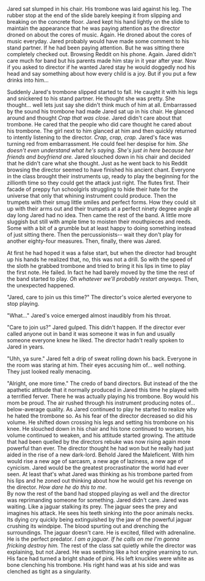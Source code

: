 Jared sat slumped in his chair. His trombone was laid against his leg. The rubber stop at the end of the slide barely keeping it from slipping and breaking on the concrete floor. Jared kept his hand lightly on the slide to maintain the appearance that he was paying attention as the director droned on about the cores of music. Again. He droned about the cores of music everyday. Jared probably would have made some comment to his stand partner. If he had been paying attention. But he was sitting there completely checked out. Browsing Reddit on his phone. Again. Jared didn't care much for band but his parents made him stay in it year after year. Now if you asked to director if he wanted Jared stay he would doggedly nod his head and say something about how every child is a joy. But if you put a few drinks into him...

Suddenly Jared's trombone slipped started to fall. He caught it with his legs and snickered to his stand partner. He thought she was pretty. She thought... well lets just say she didn't think much of him at all. Embarrassed by the sound his trombone had made Jared sat up in his chair. He glanced around and thought *Crap that was close.* Jared didn't care about that trombone. He cared that the people who did care thought he cared about his trombone. The girl next to him glanced at him and then quickly returned to intently listening to the director. *Crap, crap, crap.* Jared's face was turning red from embarrassment. He could feel her despise for him. *She doesn't even understand what he's saying. She's just in here because her friends and boyfriend are.* Jared slouched down in his chair and decided that he didn't care what she thought. Just as he went back to his Reddit browsing the director seemed to have finished his ancient chant. Everyone in the class brought their instruments up, ready to play the beginning for the zillionth time so they could get the attack just right. The flutes first. Their facade of preppy fun schoolgirls struggling to hide their hate for the universe that only that whining instrument could produce. Then the trumpets with their smug little smiles and perfect forms. How they could sit up with their arms out and their trumpets at a perfect ninety degree angle all day long Jared had no idea. Then came the rest of the band. A little more sluggish but still with ample time to moisten their mouthpieces and reeds. Some with a bit of a grumble but at least happy to doing something instead of just sitting there. Then the percussionists\-- wait they don't play for another eighty-four measures. Then, finally, there was Jared.

At first he had hoped it was a false start, but when the director had brought up his hands he realized that, no, this was not a drill. So with the speed of the sloth he grabbed trombone and tried to bring it his lips in time to play the first note. He failed. In fact he had barely moved by the time the rest of the band started to play. *Oh whatever we'll probably restart anyways.* Then, the unexpected happened.

"Jared, care to join us this time?" The director's voice alerted everyone to stop playing.

"What..." Jared's voice emerged almost inaudibly from his throat.

"Care to join us?" Jared gulped. This didn't happen. If the director ever called anyone out in band it was someone it was in fun and usually someone everyone knew he liked. The director hadn't really spoken to Jared in years.

"Uhh, ya sure." Jared felt a drip of sweat rolling down his back. Everyone in the room was staring at him. Their eyes accusing him of... well nothing. They just looked really menacing.

"Alright, one more time." The credo of band directors. But instead of the the apathetic attitude that it normally produced in Jared this time he played with a terrified ferver. There he was actually playing his trombone. Boy would his mom be proud. The air rushed through his instrument producing notes of... below-average quality. As Jared continued to play he started to realize why he hated the trombone so. As his fear of the director decreased so did his volume. He shifted down crossing his legs and setting his trombone on his knee. He slouched down in his chair and his tone continued to worsen, his volume continued to weaken, and his attitude started growing. The attitude that had been quelled by the directors rebuke was now rising again more powerful than ever. The director thought he had won but he really had just aided in the rise of a new dark-lord. Behold Jared the Maleficent. With him would rise a new age of sarcasm, a new age of laziness, a new age of cynicism. Jared would be the greatest procrastinator the world had ever seen. At least that's what Jared was thinking as his trombone parted from his lips and he zoned out thinking about how he would get his revenge on the director. *How dare he do this to me*.\
By now the rest of the band had stopped playing as well and the director was reprimanding someone for something. Jared didn't care. Jared was waiting. Like a jaguar stalking its prey. The jaguar sees the prey and imagines his attack. He sees his teeth sinking into the poor animals necks. Its dying cry quickly being extinguished by the jaw of the powerful jaguar crushing its windpipe. The blood spurting out and drenching the surroundings. The jaguar doesn't care. He is excited, filled with adrenaline. He is the perfect predator. *I am a jaguar*. *If he calls on me I'm gonna fricking destroy him.* The rest of the class sat quietly while the director was explaining, but not Jared. He was seething like a hot engine yearning to run. His face had turned a bright shade of pink. His left knuckles were white as bone clenching his trombone. His right hand was at his side and was clenched as tight as a singularity.
